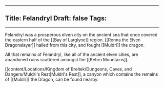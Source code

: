 
---
Title: Felandryl
Draft: false
Tags:
  - 
---


Felandryl was a prosperous elven city on the ancient sea that once covered the eastern half of the [[Bay of Larglyne]] region. [[Renna the Elven Dragonslayer]] hailed from this city, and fought [[Muldri]] the dragon. 

All that remains of Felandryl, like all of the ancient elven cities, are abandoned ruins scattered amongst the [[Kehrn Mountains]]. 

[[content/Locations/Kingdom of Breitek/Dungeons, Caves, and Dangers/Muldri's Rest|Muldri's Rest]], a canyon which contains the remains of [[Muldri]] the Dragon, can be found nearby.